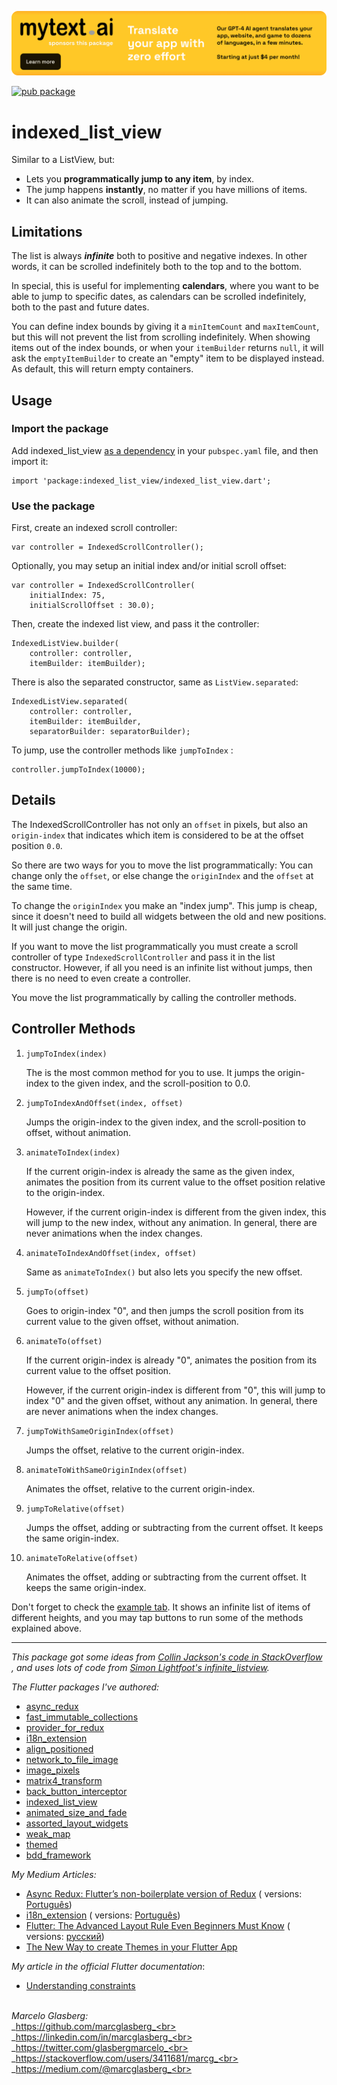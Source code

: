 [![](./example/SponsoredByMyTextAi.png)](https://mytext.ai)

[![pub package](https://img.shields.io/pub/v/indexed_list_view.svg)](https://pub.dartlang.org/packages/indexed_list_view)

# indexed_list_view

Similar to a ListView, but:
* Lets you **programmatically jump to any item**, by index.
* The jump happens **instantly**, no matter if you have millions of items.
* It can also animate the scroll, instead of jumping.

## Limitations 
The list is always **_infinite_** both to positive and negative indexes.
In other words, it can be scrolled indefinitely both to the top and to the bottom.

In special, this is useful for implementing **calendars**, where you want to be able to jump to
specific dates, as calendars can be scrolled indefinitely, both to the past and future dates.

You can define index bounds by giving it a `minItemCount` and `maxItemCount`, but this will not
prevent the list from scrolling indefinitely. When showing items out of the index bounds, or when
your `itemBuilder` returns `null`, it will ask the `emptyItemBuilder` to create an "empty" item to
be displayed instead. As default, this will return empty containers.

## Usage

### Import the package

Add
indexed_list_view [as a dependency](https://pub.dartlang.org/packages/indexed_list_view#-installing-tab-)
in your `pubspec.yaml` file, and then import it:

    import 'package:indexed_list_view/indexed_list_view.dart';

### Use the package

First, create an indexed scroll controller:

    var controller = IndexedScrollController();

Optionally, you may setup an initial index and/or initial scroll offset:

    var controller = IndexedScrollController(
        initialIndex: 75,
        initialScrollOffset : 30.0);    

Then, create the indexed list view, and pass it the controller:

    IndexedListView.builder(
        controller: controller, 
        itemBuilder: itemBuilder);

There is also the separated constructor, same as `ListView.separated`:

    IndexedListView.separated(
        controller: controller, 
        itemBuilder: itemBuilder,
        separatorBuilder: separatorBuilder);

To jump, use the controller methods like `jumpToIndex` :

    controller.jumpToIndex(10000);

## Details

The IndexedScrollController has not only an `offset` in pixels, but also an `origin-index` that
indicates which item is considered to be at the offset position `0.0`.

So there are two ways for you to move the list programmatically:
You can change only the `offset`, or else change the `originIndex` and the `offset` at the same
time.

To change the `originIndex` you make an "index jump". This jump is cheap, since it doesn't need to
build all widgets between the old and new positions. It will just change the origin.

If you want to move the list programmatically you must create a scroll controller of
type `IndexedScrollController`
and pass it in the list constructor. However, if all you need is an infinite list without jumps,
then there is no need to even create a controller.

You move the list programmatically by calling the controller methods.

## Controller Methods

1. `jumpToIndex(index)`

   The is the most common method for you to use. It jumps the origin-index to the given index, and
   the scroll-position to 0.0.

2. `jumpToIndexAndOffset(index, offset)`

   Jumps the origin-index to the given index, and the scroll-position to offset, without animation.

3. `animateToIndex(index)`

   If the current origin-index is already the same as the given index, animates the position from
   its current value to the offset position relative to the origin-index.

   However, if the current origin-index is different from the given index, this will jump to the new
   index, without any animation. In general, there are never animations when the index changes.

2. `animateToIndexAndOffset(index, offset)`

   Same as `animateToIndex()` but also lets you specify the new offset.

4. `jumpTo(offset)`

   Goes to origin-index "0", and then jumps the scroll position from its current value to the given
   offset, without animation.

4. `animateTo(offset)`

   If the current origin-index is already "0", animates the position from its current value to the
   offset position.

   However, if the current origin-index is different from "0", this will jump to index "0" and the
   given offset, without any animation. In general, there are never animations when the index
   changes.

5. `jumpToWithSameOriginIndex(offset)`

   Jumps the offset, relative to the current origin-index.

6. `animateToWithSameOriginIndex(offset)`

   Animates the offset, relative to the current origin-index.

7. `jumpToRelative(offset)`

   Jumps the offset, adding or subtracting from the current offset. It keeps the same origin-index.

8. `animateToRelative(offset)`

   Animates the offset, adding or subtracting from the current offset. It keeps the same
   origin-index.

Don't forget to check
the [example tab](https://pub.dartlang.org/packages/indexed_list_view#-example-tab-). It shows an
infinite list of items of different heights, and you may tap buttons to run some of the methods
explained above.

********

*This package got some ideas
from [Collin Jackson's code in StackOverflow](https://stackoverflow.com/questions/44468337/how-can-i-make-a-scrollable-wrapping-view-with-flutter)
, and uses lots of code
from [Simon Lightfoot's infinite_listview](https://pub.dev/packages/infinite_listview).*

*The Flutter packages I've authored:*

* <a href="https://pub.dev/packages/async_redux">async_redux</a>
* <a href="https://pub.dev/packages/fast_immutable_collections">fast_immutable_collections</a>
* <a href="https://pub.dev/packages/provider_for_redux">provider_for_redux</a>
* <a href="https://pub.dev/packages/i18n_extension">i18n_extension</a>
* <a href="https://pub.dev/packages/align_positioned">align_positioned</a>
* <a href="https://pub.dev/packages/network_to_file_image">network_to_file_image</a>
* <a href="https://pub.dev/packages/image_pixels">image_pixels</a>
* <a href="https://pub.dev/packages/matrix4_transform">matrix4_transform</a>
* <a href="https://pub.dev/packages/back_button_interceptor">back_button_interceptor</a>
* <a href="https://pub.dev/packages/indexed_list_view">indexed_list_view</a>
* <a href="https://pub.dev/packages/animated_size_and_fade">animated_size_and_fade</a>
* <a href="https://pub.dev/packages/assorted_layout_widgets">assorted_layout_widgets</a>
* <a href="https://pub.dev/packages/weak_map">weak_map</a>
* <a href="https://pub.dev/packages/themed">themed</a>
* <a href="https://pub.dev/packages/bdd_framework">bdd_framework</a>

*My Medium Articles:*

* <a href="https://medium.com/flutter-community/https-medium-com-marcglasberg-async-redux-33ac5e27d5f6">
  Async Redux: Flutter’s non-boilerplate version of Redux</a> (
  versions: <a href="https://medium.com/flutterando/async-redux-pt-brasil-e783ceb13c43">
  Português</a>)
* <a href="https://medium.com/flutter-community/i18n-extension-flutter-b966f4c65df9">
  i18n_extension</a> (
  versions: <a href="https://medium.com/flutterando/qual-a-forma-f%C3%A1cil-de-traduzir-seu-app-flutter-para-outros-idiomas-ab5178cf0336">
  Português</a>)
* <a href="https://medium.com/flutter-community/flutter-the-advanced-layout-rule-even-beginners-must-know-edc9516d1a2">
  Flutter: The Advanced Layout Rule Even Beginners Must Know</a> (
  versions: <a href="https://habr.com/ru/post/500210/">русский</a>)
* <a href="https://medium.com/flutter-community/the-new-way-to-create-themes-in-your-flutter-app-7fdfc4f3df5f">
  The New Way to create Themes in your Flutter App</a> 

*My article in the official Flutter documentation*:

* <a href="https://flutter.dev/docs/development/ui/layout/constraints">Understanding constraints</a>

<br>_Marcelo Glasberg:_<br>
_https://github.com/marcglasberg_<br>
_https://linkedin.com/in/marcglasberg_<br>
_https://twitter.com/glasbergmarcelo_<br>
_https://stackoverflow.com/users/3411681/marcg_<br>
_https://medium.com/@marcglasberg_<br>
